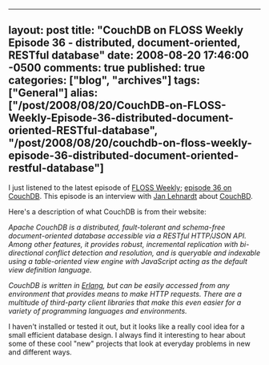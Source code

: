   ---
  layout: post
  title: "CouchDB on FLOSS Weekly Episode 36 - distributed, document-oriented, RESTful database"
  date: 2008-08-20 17:46:00 -0500
  comments: true
  published: true
  categories: ["blog", "archives"]
  tags: ["General"]
  alias: ["/post/2008/08/20/CouchDB-on-FLOSS-Weekly-Episode-36-distributed-document-oriented-RESTful-database", "/post/2008/08/20/couchdb-on-floss-weekly-episode-36-distributed-document-oriented-restful-database"]
  ---
<!-- more -->
<p>
I just listened to the latest episode of <a href="http://twit.tv/FLOSS">FLOSS Weekly</a>; <a href="http://twit.tv/floss36">episode 36 on CouchDB</a>. This episode is an interview with <a href="http://jan.prima.de/">Jan Lehnardt</a> about <a href="http://incubator.apache.org/couchdb/">CouchBD</a>.
</p>
<p>
Here&#39;s a description of what CouchDB is from their website:
</p>
<p>
<em>Apache CouchDB is a distributed, fault-tolerant and schema-free
document-oriented database accessible via a RESTful HTTP/JSON API. Among other
features, it provides robust, incremental replication with bi-directional
conflict detection and resolution, and is queryable and indexable using a
table-oriented view engine with JavaScript acting as the default view
definition language.</em>
</p>
<p>
<em>CouchDB is written in <a href="http://erlang.org/">Erlang</a>, but can be easily accessed from any
environment that provides means to make HTTP requests. There are a multitude of
third-party client libraries that make this even easier for a variety of
programming languages and environments.</em>
</p>
<p>
I haven&#39;t installed or tested it out, but it looks like a really cool idea for a small efficient database design. I always find it interesting to hear about some of these cool &quot;new&quot; projects that look at everyday problems in new and different ways. 
</p>
